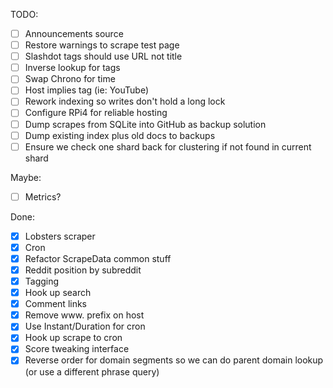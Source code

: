 TODO:

 - [ ] Announcements source
 - [ ] Restore warnings to scrape test page
 - [ ] Slashdot tags should use URL not title
 - [ ] Inverse lookup for tags 
 - [ ] Swap Chrono for time
 - [ ] Host implies tag (ie: YouTube)
 - [ ] Rework indexing so writes don't hold a long lock 
 - [ ] Configure RPi4 for reliable hosting
 - [ ] Dump scrapes from SQLite into GitHub as backup solution
 - [ ] Dump existing index plus old docs to backups
 - [ ] Ensure we check one shard back for clustering if not found in current shard

Maybe:
 - [ ] Metrics?

Done:
 - [X] Lobsters scraper
 - [X] Cron
 - [X] Refactor ScrapeData common stuff
 - [X] Reddit position by subreddit 
 - [X] Tagging
 - [X] Hook up search
 - [X] Comment links
 - [X] Remove www. prefix on host
 - [X] Use Instant/Duration for cron
 - [X] Hook up scrape to cron
 - [X] Score tweaking interface
 - [X] Reverse order for domain segments so we can do parent domain lookup (or use a different phrase query)
